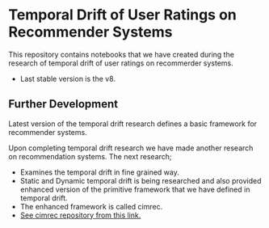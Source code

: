 # Temporal Drift of User Ratings on Recommender Systems

This repository contains notebooks that we have created during the research of temporal drift of user ratings on recommerder systems.

* Last stable version is the v8.

## Further Development

Latest version of the temporal drift research defines a basic framework for recommender systems. 

Upon completing temporal drift research we have made another research on recommendation systems. The next research;
* Examines the temporal drift in fine grained way.
* Static and Dynamic temporal drift is being researched and also provided enhanced version of the primitive framework that we have defined in temporal drift.
* The enhanced framework is called cimrec. 
* [See cimrec repository from this link.](https://github.com/katipogluMustafa/cimrec)
